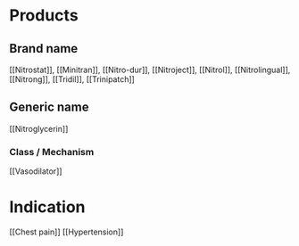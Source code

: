 # Products

## Brand name
[[Nitrostat]], [[Minitran]], [[Nitro-dur]], [[Nitroject]], [[Nitrol]], [[Nitrolingual]], [[Nitrong]], [[Tridil]], [[Trinipatch]]

## Generic name
[[Nitroglycerin]]

### Class / Mechanism
[[Vasodilator]]

# Indication
[[Chest pain]]
[[Hypertension]]